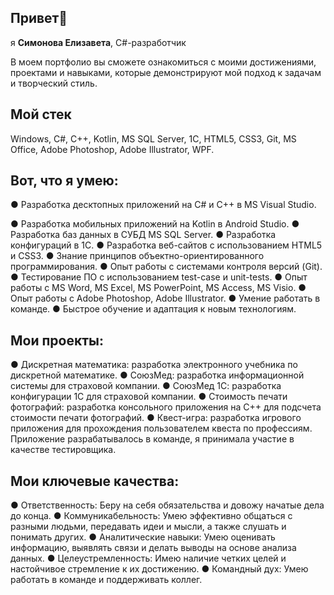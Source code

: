 ## Привет👋
я <b>Симонова Елизавета</b>, C#-разработчик

В моем портфолио вы сможете ознакомиться с моими достижениями, проектами и навыками, которые демонстрируют мой подход к задачам и творческий стиль.
## Мой стек

Windows, C#, C++, Kotlin, MS SQL Server, 1С, HTML5, CSS3, Git, MS Office, Adobe Photoshop, Adobe Illustrator, WPF.

## Вот, что я умею: 

● Разработка десктопных приложений на C# и C++ в MS Visual Studio.
<tr>● Разработка мобильных приложений на Kotlin в Android Studio.

<tr>● Разработка баз данных в СУБД MS SQL Server.
<tr>● Разработка конфигураций в 1С.
<tr>● Разработка веб-сайтов с использованием HTML5 и CSS3.
<tr>● Знание принципов объектно-ориентированного программирования.
<tr>● Опыт работы с системами контроля версий (Git).
<tr>● Тестирование ПО с использованием test-case и unit-tests.
<tr>● Опыт работы с MS Word, MS Excel, MS PowerPoint, MS Access, MS Visio.
<tr>● Опыт работы с Adobe Photoshop, Adobe Illustrator.
<tr>● Умение работать в команде.
<tr>● Быстрое обучение и адаптация к новым технологиям.

## Мои проекты:

● Дискретная математика: разработка электронного учебника по дискретной математике.
● СоюзМед: разработка информационной системы для страховой компании.
● СоюзМед 1С: разработка конфигурации 1С для страховой компании.
● Стоимость печати фотографий: разработка консольного приложения на C++ для подсчета стоимости печати фотографий.
● Квест-игра: разработка игрового приложения для прохождения пользователем квеста по профессиям. Приложение разрабатывалось в команде, я принимала участие в качестве тестировщика.

## Мои ключевые качества:

● Ответственность: Беру на себя обязательства и довожу начатые дела до конца.
● Коммуникабельность: Умею эффективно общаться с разными людьми, передавать идеи и мысли, а также слушать и понимать других.
● Аналитические навыки: Умею оценивать информацию, выявлять связи и делать выводы на основе анализа данных.
● Целеустремленность: Имею наличие четких целей и настойчивое стремление к их достижению.
● Командный дух: Умею работать в команде и поддерживать коллег.
<!--
**Lizok123/Lizok123** is a ✨ _special_ ✨ repository because its `README.md` (this file) appears on your GitHub profile.



-->
